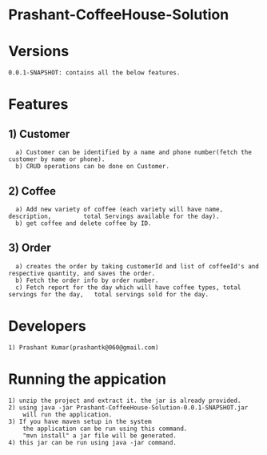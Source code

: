
# Prashant-CoffeeHouse-Solution

# Versions
	0.0.1-SNAPSHOT: contains all the below features.	
	
# Features

##	1) Customer
	  a) Customer can be identified by a name and phone number(fetch the 		 		  customer by name or phone).
	  b) CRUD operations can be done on Customer.
	  
##	2) Coffee
	  a) Add new variety of coffee (each variety will have name, description, 		  total Servings available for the day).
	  b) get coffee and delete coffee by ID. 
	  
##  3) Order
	  a) creates the order by taking customerId and list of coffeeId's and 	  		   			respective quantity, and saves the order.
	  b) Fetch the order info by order number.
	  c) Fetch report for the day which will have coffee types, total 			servings for the day,	total servings sold for the day.	  
	  
# Developers
	1) Prashant Kumar(prashantk@060@gmail.com)
	
# Running the appication
	1) unzip the project and extract it. the jar is already provided.
	2) using java -jar Prashant-CoffeeHouse-Solution-0.0.1-SNAPSHOT.jar
		will run the application.
	3) If you have maven setup in the system
		the application can be run using this command.
		"mvn install" a jar file will be generated.
	4) this jar can be run using java -jar command.




